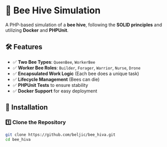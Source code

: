 # 🐝 Bee Hive Simulation

A PHP-based simulation of a **bee hive**, following the **SOLID principles** and utilizing **Docker** and **PHPUnit**.

## 🛠 Features
- ✅ **Two Bee Types**: `QueenBee`, `WorkerBee`
- ✅ **Worker Bee Roles**: `Builder`, `Forager`, `Warrior`, `Nurse`, `Drone`
- ✅ **Encapsulated Work Logic** (Each bee does a unique task)
- ✅ **Lifecycle Management** (Bees can die)
- ✅ **PHPUnit Tests** to ensure stability
- ✅ **Docker Support** for easy deployment

## 🚀 Installation

### **1️⃣ Clone the Repository**
```bash
git clone https://github.com/beljic/bee_hiva.git
cd bee_hiva
